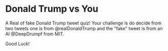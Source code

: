 # Donald Trump vs You
A Real of fake Donald Trump tweet quiz!
Your challenge is do decide from two tweets one is from @realDonaldTrump and the "fake" tweet is from an AI @DeepDrumpf from MIT.

Good Luck! 
